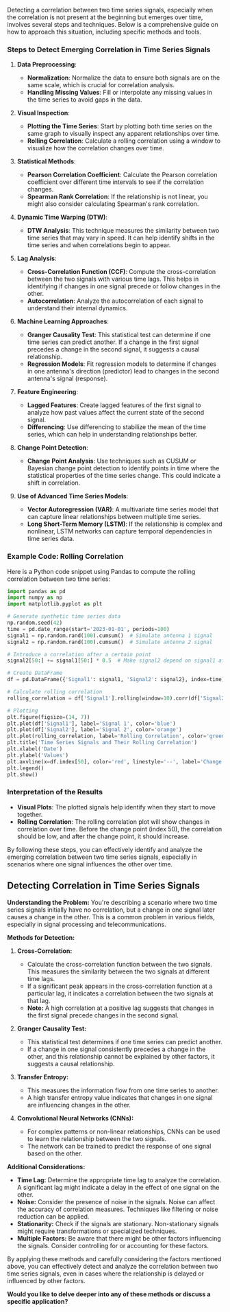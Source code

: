 Detecting a correlation between two time series signals, especially when the correlation is not present at the beginning but emerges over time, involves several steps and techniques. Below is a comprehensive guide on how to approach this situation, including specific methods and tools.

### Steps to Detect Emerging Correlation in Time Series Signals

1. **Data Preprocessing**:
   - **Normalization**: Normalize the data to ensure both signals are on the same scale, which is crucial for correlation analysis.
   - **Handling Missing Values**: Fill or interpolate any missing values in the time series to avoid gaps in the data.

2. **Visual Inspection**:
   - **Plotting the Time Series**: Start by plotting both time series on the same graph to visually inspect any apparent relationships over time.
   - **Rolling Correlation**: Calculate a rolling correlation using a window to visualize how the correlation changes over time.

3. **Statistical Methods**:
   - **Pearson Correlation Coefficient**: Calculate the Pearson correlation coefficient over different time intervals to see if the correlation changes.
   - **Spearman Rank Correlation**: If the relationship is not linear, you might also consider calculating Spearman's rank correlation.

4. **Dynamic Time Warping (DTW)**:
   - **DTW Analysis**: This technique measures the similarity between two time series that may vary in speed. It can help identify shifts in the time series and when correlations begin to appear.

5. **Lag Analysis**:
   - **Cross-Correlation Function (CCF)**: Compute the cross-correlation between the two signals with various time lags. This helps in identifying if changes in one signal precede or follow changes in the other.
   - **Autocorrelation**: Analyze the autocorrelation of each signal to understand their internal dynamics.

6. **Machine Learning Approaches**:
   - **Granger Causality Test**: This statistical test can determine if one time series can predict another. If a change in the first signal precedes a change in the second signal, it suggests a causal relationship.
   - **Regression Models**: Fit regression models to determine if changes in one antenna's direction (predictor) lead to changes in the second antenna's signal (response).

7. **Feature Engineering**:
   - **Lagged Features**: Create lagged features of the first signal to analyze how past values affect the current state of the second signal.
   - **Differencing**: Use differencing to stabilize the mean of the time series, which can help in understanding relationships better.

8. **Change Point Detection**:
   - **Change Point Analysis**: Use techniques such as CUSUM or Bayesian change point detection to identify points in time where the statistical properties of the time series change. This could indicate a shift in correlation.

9. **Use of Advanced Time Series Models**:
   - **Vector Autoregression (VAR)**: A multivariate time series model that can capture linear relationships between multiple time series.
   - **Long Short-Term Memory (LSTM)**: If the relationship is complex and nonlinear, LSTM networks can capture temporal dependencies in time series data.

### Example Code: Rolling Correlation

Here is a Python code snippet using Pandas to compute the rolling correlation between two time series:

```python
import pandas as pd
import numpy as np
import matplotlib.pyplot as plt

# Generate synthetic time series data
np.random.seed(42)
time = pd.date_range(start='2023-01-01', periods=100)
signal1 = np.random.rand(100).cumsum()  # Simulate antenna 1 signal
signal2 = np.random.rand(100).cumsum()  # Simulate antenna 2 signal

# Introduce a correlation after a certain point
signal2[50:] += signal1[50:] * 0.5  # Make signal2 depend on signal1 after index 50

# Create DataFrame
df = pd.DataFrame({'Signal1': signal1, 'Signal2': signal2}, index=time)

# Calculate rolling correlation
rolling_correlation = df['Signal1'].rolling(window=10).corr(df['Signal2'])

# Plotting
plt.figure(figsize=(14, 7))
plt.plot(df['Signal1'], label='Signal 1', color='blue')
plt.plot(df['Signal2'], label='Signal 2', color='orange')
plt.plot(rolling_correlation, label='Rolling Correlation', color='green')
plt.title('Time Series Signals and Their Rolling Correlation')
plt.xlabel('Date')
plt.ylabel('Values')
plt.axvline(x=df.index[50], color='red', linestyle='--', label='Change Point')
plt.legend()
plt.show()
```

### Interpretation of the Results

- **Visual Plots**: The plotted signals help identify when they start to move together.
- **Rolling Correlation**: The rolling correlation plot will show changes in correlation over time. Before the change point (index 50), the correlation should be low, and after the change point, it should increase.

By following these steps, you can effectively identify and analyze the emerging correlation between two time series signals, especially in scenarios where one signal influences the other over time.



## Detecting Correlation in Time Series Signals

**Understanding the Problem:**
You're describing a scenario where two time series signals initially have no correlation, but a change in one signal later causes a change in the other. This is a common problem in various fields, especially in signal processing and telecommunications.

**Methods for Detection:**

1. **Cross-Correlation:**
   * Calculate the cross-correlation function between the two signals. This measures the similarity between the two signals at different time lags.
   * If a significant peak appears in the cross-correlation function at a particular lag, it indicates a correlation between the two signals at that lag.
   * **Note:** A high correlation at a positive lag suggests that changes in the first signal precede changes in the second signal.

2. **Granger Causality Test:**
   * This statistical test determines if one time series can predict another.
   * If a change in one signal consistently precedes a change in the other, and this relationship cannot be explained by other factors, it suggests a causal relationship.

3. **Transfer Entropy:**
   * This measures the information flow from one time series to another.
   * A high transfer entropy value indicates that changes in one signal are influencing changes in the other.

4. **Convolutional Neural Networks (CNNs):**
   * For complex patterns or non-linear relationships, CNNs can be used to learn the relationship between the two signals.
   * The network can be trained to predict the response of one signal based on the other.

**Additional Considerations:**

* **Time Lag:** Determine the appropriate time lag to analyze the correlation. A significant lag might indicate a delay in the effect of one signal on the other.
* **Noise:** Consider the presence of noise in the signals. Noise can affect the accuracy of correlation measures. Techniques like filtering or noise reduction can be applied.
* **Stationarity:** Check if the signals are stationary. Non-stationary signals might require transformations or specialized techniques.
* **Multiple Factors:** Be aware that there might be other factors influencing the signals. Consider controlling for or accounting for these factors.

By applying these methods and carefully considering the factors mentioned above, you can effectively detect and analyze the correlation between two time series signals, even in cases where the relationship is delayed or influenced by other factors.
 
**Would you like to delve deeper into any of these methods or discuss a specific application?**
